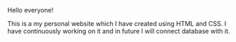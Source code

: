 Hello everyone!

This is a my personal website which I have created using HTML and CSS. I have continuously working on it and in future I will connect database with it. 
